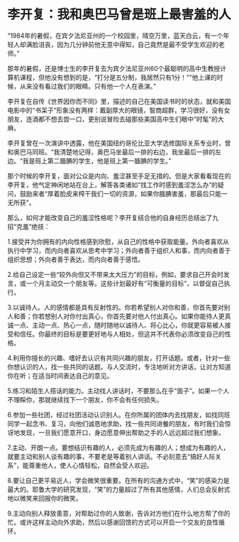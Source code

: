 # 李开复：我和奥巴马曾是班上最害羞的人

“1984年的暑假，在宾夕法尼亚州的一个校园里，晴空万里，蓝天白云，有一个年轻人却满脸沮丧，因为几分钟前他无意中得知，自己竟然是最不受学生欢迎的老师。” 

那年的暑假，还是博士生的李开复去为宾夕法尼亚州60个最聪明的高中生教授计算机课程，但他没有想到的是，“打分是五分制，我居然只有1分！”“他上课的时候，从来没有看过我们的眼睛。只有他一个人在表演。” 

李开复在自传《世界因你而不同》里，描述的自己在美国读书时的状态，就和美国电影中的“书呆子”形象没有两样：戴副厚大的眼镜，智商超群，学习很好，没有女朋友，连酒都不想去尝一口，更别说冒险去碰那些美国高中生们眼中“时髦”的大麻。 

李开复曾在一次演讲中透露，他在美国纽约哥伦比亚大学选修国际关系专业时，曾和奥巴马同班。“我清楚地记得，奥巴马坐最后一排的右边，我坐最后一排的左边。“我是班上第二腼腆的学生，他是班上第一腼腆的学生。” 

那个时候的李开复，面对公众是内向、羞涩甚至手足无措的。但是大家看看现在的李开复，他气定神闲地站在台上，解答各类诸如“找工作时感到羞涩怎么办”的疑问，鼓励来者“厚着脸皮来榨干我们一切的资源，如果你腼腆害羞，那最后只能一无所获”。 

那么，如何才能改变自己的羞涩性格呢？李开复结合他的自身经历总结出了九招“克羞”绝技： 

1.接受并为你拥有的内向性格感到欣慰，从自己的性格中获取能量。外向者喜欢从执行中学习，而内向者喜欢从思考中学习；外向者善于组织人和事，而内向者善于组织思想；外向者善于表达，而内向者善于感悟。 

2.给自己设定一些“较外向但又不带来太大压力”的目标，例如，要求自己开会时发言，或一个月主动交一个朋友等。这些计划最好有“可衡量的目标”，以督促自己执行。 

3.以诚待人。人的感情都是具有反射性的。你若希望别人对你和善，你首先要对别人和善；你若想别人对你付出真心，你首先要对他人付出真心。如果你能待人更真诚一点、主动一点、热心一点，随时随地以诚待人、将心比心，你就更容易被人接受和信任。你最终的目标是要更好地与人相处，但这并不代表你必须改变自己的性格。 

4.利用你擅长的兴趣、嗜好去认识有共同兴趣的朋友，打开话题。或者，针对一些你想认识的人，找一些共同的话题。与人交流时，专注地听对方讲话，让对方知道你在听；在适当时间表达自己的意见。 

5.练习和陌生人搭话的能力。主动找人讲话时，不要那么在乎“面子”。如果一个人不理睬你，那就继续找下一个朋友，你不会有任何损失。 

6.参加一些社团，经过社团活动认识别人。在你所属的团体内去找朋友，如找同班同学一起念书、复习，向他们诚恳地求助，找一些共同进餐的朋友，有时我们会惊讶地发现，一旦我们愿意开口，身边愿意伸出帮助之手的人远远超过我们想象。 

7.主动、开朗一点。要想结识有趣的人，必须先成为有趣的人；想成为有趣的人，就要主动和别人谈有趣的事，不要老是等着别人讲话。不必刻意去“搞好人际关系”，能尊重他人，使人心情轻松，自然会受人欢迎。 

8.要让自己更平易近人，学会微笑很重要。在所有的沟通方式中，“笑”的感染力是最大的。耶鲁大学的研究发现，“笑”的力量超过了所有其他感情，人们总会反射式地以微笑来回报你的微笑。 

9.主动向别人释放善意，对帮助过你的人致谢，告诉对方他们在什么地方帮了你的忙。或许这样主动向外求助，然后以感谢回馈的方式可以开启一个交友的良性循环。